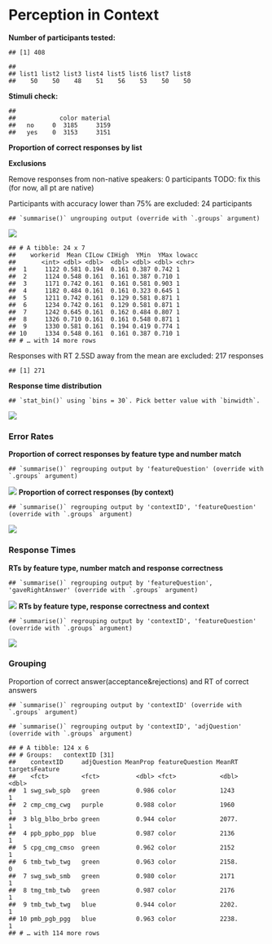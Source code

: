 Perception in Context
================

**Number of participants tested:**

    ## [1] 408

    ## 
    ## list1 list2 list3 list4 list5 list6 list7 list8 
    ##    50    50    48    51    56    53    50    50

**Stimuli check:**

    ##      
    ##            color material
    ##   no     0  3185     3159
    ##   yes    0  3153     3151

**Proportion of correct responses by list**

**Exclusions**

Remove responses from non-native speakers: 0 participants TODO: fix this
(for now, all pt are native)

Participants with accuracy lower than 75% are excluded: 24
    participants

    ## `summarise()` ungrouping output (override with `.groups` argument)

![](analysis_files/figure-gfm/accexclusions-1.png)<!-- -->

    ## # A tibble: 24 x 7
    ##    workerid  Mean CILow CIHigh  YMin  YMax lowacc
    ##       <int> <dbl> <dbl>  <dbl> <dbl> <dbl> <chr> 
    ##  1     1122 0.581 0.194  0.161 0.387 0.742 1     
    ##  2     1124 0.548 0.161  0.161 0.387 0.710 1     
    ##  3     1171 0.742 0.161  0.161 0.581 0.903 1     
    ##  4     1182 0.484 0.161  0.161 0.323 0.645 1     
    ##  5     1211 0.742 0.161  0.129 0.581 0.871 1     
    ##  6     1234 0.742 0.161  0.129 0.581 0.871 1     
    ##  7     1242 0.645 0.161  0.162 0.484 0.807 1     
    ##  8     1326 0.710 0.161  0.161 0.548 0.871 1     
    ##  9     1330 0.581 0.161  0.194 0.419 0.774 1     
    ## 10     1334 0.548 0.161  0.161 0.387 0.710 1     
    ## # … with 14 more rows

Responses with RT 2.5SD away from the mean are excluded: 217 responses

    ## [1] 271

**Response time
    distribution**

    ## `stat_bin()` using `bins = 30`. Pick better value with `binwidth`.

![](analysis_files/figure-gfm/rtdist-1.png)<!-- -->

### Error Rates

**Proportion of correct responses by feature type and number
    match**

    ## `summarise()` regrouping output by 'featureQuestion' (override with `.groups` argument)

![](analysis_files/figure-gfm/proportion-1.png)<!-- --> **Proportion of
correct responses (by
    context)**

    ## `summarise()` regrouping output by 'contextID', 'featureQuestion' (override with `.groups` argument)

![](analysis_files/figure-gfm/propbyitem-1.png)<!-- -->

### Response Times

**RTs by feature type, number match and response
    correctness**

    ## `summarise()` regrouping output by 'featureQuestion', 'gaveRightAnswer' (override with `.groups` argument)

![](analysis_files/figure-gfm/collapsed-1.png)<!-- --> **RTs by feature
type, response correctness and
    context**

    ## `summarise()` regrouping output by 'contextID', 'featureQuestion' (override with `.groups` argument)

![](analysis_files/figure-gfm/byitem-1.png)<!-- -->

### Grouping

Proportion of correct answer(acceptance\&rejections) and RT of correct
answers

    ## `summarise()` regrouping output by 'contextID' (override with `.groups` argument)

    ## `summarise()` regrouping output by 'contextID', 'adjQuestion' (override with `.groups` argument)

    ## # A tibble: 124 x 6
    ## # Groups:   contextID [31]
    ##    contextID     adjQuestion MeanProp featureQuestion MeanRT targetsFeature
    ##    <fct>         <fct>          <dbl> <fct>            <dbl>          <dbl>
    ##  1 swg_swb_spb   green          0.986 color            1243               1
    ##  2 cmp_cmg_cwg   purple         0.988 color            1960               1
    ##  3 blg_blbo_brbo green          0.944 color            2077.              1
    ##  4 ppb_ppbo_ppp  blue           0.987 color            2136               1
    ##  5 cpg_cmg_cmso  green          0.962 color            2152               1
    ##  6 tmb_twb_twg   green          0.963 color            2158.              0
    ##  7 swg_swb_smb   green          0.980 color            2171               1
    ##  8 tmg_tmb_twb   green          0.987 color            2176               1
    ##  9 tmb_twb_twg   blue           0.944 color            2202.              1
    ## 10 pmb_pgb_pgg   blue           0.963 color            2238.              1
    ## # … with 114 more rows
